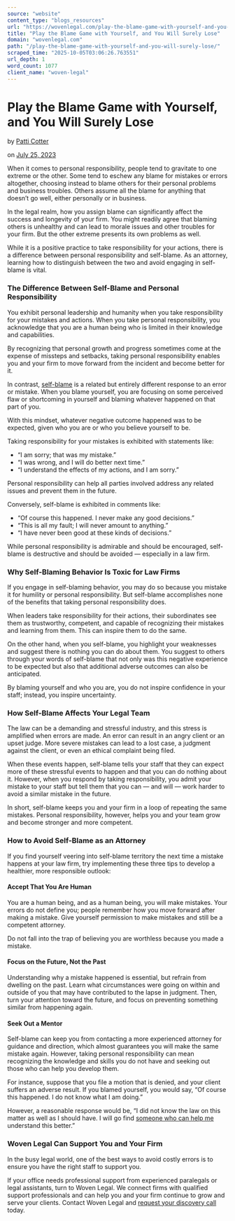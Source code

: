 ```yaml
---
source: "website"
content_type: "blogs_resources"
url: "https://wovenlegal.com/play-the-blame-game-with-yourself-and-you-will-surely-lose/"
title: "Play the Blame Game with Yourself, and You Will Surely Lose"
domain: "wovenlegal.com"
path: "/play-the-blame-game-with-yourself-and-you-will-surely-lose/"
scraped_time: "2025-10-05T03:06:26.763551"
url_depth: 1
word_count: 1077
client_name: "woven-legal"
---
```


# Play the Blame Game with Yourself, and You Will Surely Lose

by [Patti Cotter](https://wovenlegal.com/author/patti-cotter/)

on [July 25, 2023](https://wovenlegal.com/2023/07/25/)

When it comes to personal responsibility, people tend to gravitate to one extreme or the other. Some tend to eschew any blame for mistakes or errors altogether, choosing instead to blame others for their personal problems and business troubles. Others assume all the blame for anything that doesn’t go well, either personally or in business.

In the legal realm, how you assign blame can significantly affect the success and longevity of your firm. You might readily agree that blaming others is unhealthy and can lead to morale issues and other troubles for your firm. But the other extreme presents its own problems as well.  

While it is a positive practice to take responsibility for your actions, there is a difference between personal responsibility and self-blame. As an attorney, learning how to distinguish between the two and avoid engaging in self-blame is vital.

### The Difference Between Self-Blame and Personal Responsibility

You exhibit personal leadership and humanity when you take responsibility for your mistakes and actions. When you take personal responsibility, you acknowledge that you are a human being who is limited in their knowledge and capabilities.  

By recognizing that personal growth and progress sometimes come at the expense of missteps and setbacks, taking personal responsibility enables you and your firm to move forward from the incident and become better for it.

In contrast, [self-blame](https://www.psychologytoday.com/us/blog/enlightened-living/201304/self-blame-the-ultimate-emotional-abuse) is a related but entirely different response to an error or mistake. When you blame yourself, you are focusing on some perceived flaw or shortcoming in yourself and blaming whatever happened on that part of you.  

With this mindset, whatever negative outcome happened was to be expected, given who you are or who you believe yourself to be.

Taking responsibility for your mistakes is exhibited with statements like:

* “I am sorry; that was my mistake.”
* “I was wrong, and I will do better next time.”
* “I understand the effects of my actions, and I am sorry.”

Personal responsibility can help all parties involved address any related issues and prevent them in the future.

Conversely, self-blame is exhibited in comments like:

* “Of course this happened. I never make any good decisions.”
* “This is all my fault; I will never amount to anything.”
* “I have never been good at these kinds of decisions.”

While personal responsibility is admirable and should be encouraged, self-blame is destructive and should be avoided — especially in a law firm.

### Why Self-Blaming Behavior Is Toxic for Law Firms

If you engage in self-blaming behavior, you may do so because you mistake it for humility or personal responsibility. But self-blame accomplishes none of the benefits that taking personal responsibility does.  

When leaders take responsibility for their actions, their subordinates see them as trustworthy, competent, and capable of recognizing their mistakes and learning from them. This can inspire them to do the same.

On the other hand, when you self-blame, you highlight your weaknesses and suggest there is nothing you can do about them. You suggest to others through your words of self-blame that not only was this negative experience to be expected but also that additional adverse outcomes can also be anticipated.  

By blaming yourself and who you are, you do not inspire confidence in your staff; instead, you inspire uncertainty.

### How Self-Blame Affects Your Legal Team

The law can be a demanding and stressful industry, and this stress is amplified when errors are made. An error can result in an angry client or an upset judge. More severe mistakes can lead to a lost case, a judgment against the client, or even an ethical complaint being filed.

When these events happen, self-blame tells your staff that they can expect more of these stressful events to happen and that you can do nothing about it. However, when you respond by taking responsibility, you admit your mistake to your staff but tell them that you can — and will — work harder to avoid a similar mistake in the future.

In short, self-blame keeps you and your firm in a loop of repeating the same mistakes. Personal responsibility, however, helps you and your team grow and become stronger and more competent.

### How to Avoid Self-Blame as an Attorney

If you find yourself veering into self-blame territory the next time a mistake happens at your law firm, try implementing these three tips to develop a healthier, more responsible outlook:

#### Accept That You Are Human

You are a human being, and as a human being, you will make mistakes. Your errors do not define you; people remember how you move forward after making a mistake. Give yourself permission to make mistakes and still be a competent attorney.  

Do not fall into the trap of believing you are worthless because you made a mistake.

#### Focus on the Future, Not the Past

Understanding why a mistake happened is essential, but refrain from dwelling on the past. Learn what circumstances were going on within and outside of you that may have contributed to the lapse in judgment. Then, turn your attention toward the future, and focus on preventing something similar from happening again.

#### Seek Out a Mentor

Self-blame can keep you from contacting a more experienced attorney for guidance and direction, which almost guarantees you will make the same mistake again. However, taking personal responsibility can mean recognizing the knowledge and skills you do not have and seeking out those who can help you develop them.  

For instance, suppose that you file a motion that is denied, and your client suffers an adverse result. If you blamed yourself, you would say, “Of course this happened. I do not know what I am doing.”  

However, a reasonable response would be, “I did not know the law on this matter as well as I should have. I will go find [someone who can help me](https://wovenlegal.com/going-it-alone-leads-to-burnout/) understand this better.”

### Woven Legal Can Support You and Your Firm

In the busy legal world, one of the best ways to avoid costly errors is to ensure you have the right staff to support you.

If your office needs professional support from experienced paralegals or legal assistants, turn to Woven Legal. We connect firms with qualified support professionals and can help you and your firm continue to grow and serve your clients. Contact Woven Legal and [request your discovery call](https://hiya.wovenlegal.com/c/meg?_gl=1*1ligsx3*_ga*MTcwNzA3NzQzNC4xNjgzNzMxMTE5*_ga_MQ7MSZQKBB*MTY4OTc3NDkxMS40LjAuMTY4OTc3NDkxMS4wLjAuMA..&_ga=2.3628464.1622903225.1689774912-1707077434.1683731119#/select-time) today.